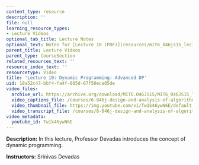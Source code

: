 ```yaml
---
content_type: resource
description: ''
file: null
learning_resource_types:
- Lecture Videos
optional_tab_title: Lecture Notes
optional_text: Notes for [Lecture 10 (PDF)](resources/mit6_046js15_lec10) are available.
parent_title: Lecture Videos
parent_type: CourseSection
related_resources_text: ''
resource_index_text: ''
resourcetype: Video
title: 'Lecture 10: Dynamic Programming: Advanced DP'
uid: 18a52c47-bbf4-fa4f-805d-67f50ece05de
video_files:
  archive_url: https://archive.org/download/MIT6.046JS15/MIT6_046JS15_lec10_300k.mp4
  video_captions_file: /courses/6-046j-design-and-analysis-of-algorithms-spring-2015/6d8efa24d8bc5679a28ae6924f42a016_Tw1k46ywN6E.vtt
  video_thumbnail_file: https://img.youtube.com/vi/Tw1k46ywN6E/default.jpg
  video_transcript_file: /courses/6-046j-design-and-analysis-of-algorithms-spring-2015/828e034d5ace10df79e57397124684ca_Tw1k46ywN6E.pdf
video_metadata:
  youtube_id: Tw1k46ywN6E
---
```


**Description:** In this lecture, Professor Devadas introduces the concept of dynamic programming.

**Instructors:** Srinivas Devadas